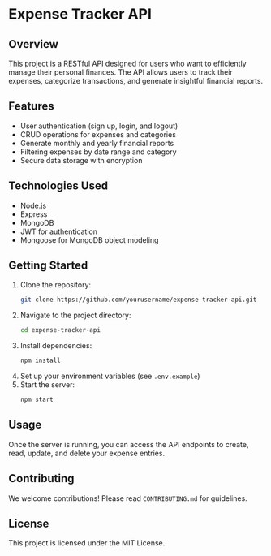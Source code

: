 # Expense Tracker API

## Overview
This project is a RESTful API designed for users who want to efficiently manage their personal finances. The API allows users to track their expenses, categorize transactions, and generate insightful financial reports.

## Features
- User authentication (sign up, login, and logout)
- CRUD operations for expenses and categories
- Generate monthly and yearly financial reports
- Filtering expenses by date range and category
- Secure data storage with encryption

## Technologies Used
- Node.js
- Express
- MongoDB
- JWT for authentication
- Mongoose for MongoDB object modeling

## Getting Started
1. Clone the repository:
   ```bash
   git clone https://github.com/yourusername/expense-tracker-api.git
   ```
2. Navigate to the project directory:
   ```bash
   cd expense-tracker-api
   ```
3. Install dependencies:
   ```bash
   npm install
   ```
4. Set up your environment variables (see `.env.example`)
5. Start the server:
   ```bash
   npm start
   ```

## Usage
Once the server is running, you can access the API endpoints to create, read, update, and delete your expense entries.

## Contributing
We welcome contributions! Please read `CONTRIBUTING.md` for guidelines.

## License
This project is licensed under the MIT License.
